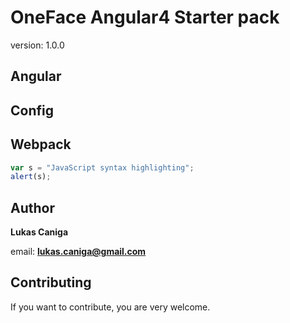 # OneFace Angular4 Starter pack
version: 1.0.0

## Angular

## Config

## Webpack

```javascript
var s = "JavaScript syntax highlighting";
alert(s);
```

## Author

**Lukas Caniga**

email: **lukas.caniga@gmail.com**

## Contributing
If you want to contribute, you are very welcome.